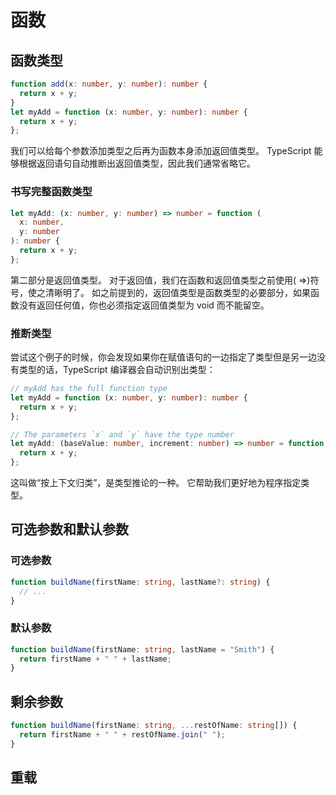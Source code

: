 # 函数

## 函数类型

```typescript
function add(x: number, y: number): number {
  return x + y;
}
let myAdd = function (x: number, y: number): number {
  return x + y;
};
```

我们可以给每个参数添加类型之后再为函数本身添加返回值类型。 TypeScript 能够根据返回语句自动推断出返回值类型，因此我们通常省略它。

### 书写完整函数类型

```typescript
let myAdd: (x: number, y: number) => number = function (
  x: number,
  y: number
): number {
  return x + y;
};
```

第二部分是返回值类型。 对于返回值，我们在函数和返回值类型之前使用( =>)符号，使之清晰明了。 如之前提到的，返回值类型是函数类型的必要部分，如果函数没有返回任何值，你也必须指定返回值类型为 void 而不能留空。

### 推断类型

尝试这个例子的时候，你会发现如果你在赋值语句的一边指定了类型但是另一边没有类型的话，TypeScript 编译器会自动识别出类型：

```typescript
// myAdd has the full function type
let myAdd = function (x: number, y: number): number {
  return x + y;
};

// The parameters `x` and `y` have the type number
let myAdd: (baseValue: number, increment: number) => number = function (x, y) {
  return x + y;
};
```

这叫做“按上下文归类”，是类型推论的一种。 它帮助我们更好地为程序指定类型。

## 可选参数和默认参数

### 可选参数

```typescript
function buildName(firstName: string, lastName?: string) {
  // ...
}
```

### 默认参数

```typescript
function buildName(firstName: string, lastName = "Smith") {
  return firstName + " " + lastName;
}
```

## 剩余参数

```typescript
function buildName(firstName: string, ...restOfName: string[]) {
  return firstName + " " + restOfName.join(" ");
}
```

## 重载

